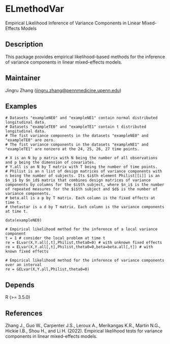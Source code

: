 # ELmethodVar
Empirical Likelihood Inference of Variance Components in Linear Mixed-Effects Models

## Description
This package provides empirical likelihood-based methods for the inference of  variance components in linear mixed-effects models.

## Maintainer
Jingru Zhang (jingru.zhang@pennmedicine.upenn.edu)

## Examples
```{r}
# Datasets "exampleNE0" and "exampleNE1" contain normal distributed longitudinal data.
# Datasets "exampleTE0" and "exampleTE1" contain t distributed longitudinal data.
# The fist variance components in the datasets "exampleNE0" and "exampleTE0" are zero.
# The fist variance components in the datasets "exampleNE1" and "exampleTE1" are nonzero at the 24, 25, 26, 27 time points.

# X is an N by p matrix with N being the number of all observations and p being the dimension of covariates.
# Y.all is an N by T matrix with T being the number of time points.
# Philist is an n list of design matrices of variance components with n being the number of subjects. Its $i$th element Philist[[i]] is an $n_i$ by $n_id$ matrix that combines design matrices of variance components by columns for the $i$th subject, where $n_i$ is the number of repeated measures for the $i$th subject and $d$ is the number of variance components.
# beta.all is a p by T matrix. Each column is the fixed effects at time t.
# thetastar is a d by T matrix. Each column is the variance components at time t.

data(exampleNE0)

# Empirical likelihood method for the inference of a local variance component
t = 1 # consider the local problem at time t
re = ELvar(X,Y.all[,t],Philist,theta0=0) # with unknown fixed effects
re = ELvar(X,Y.all[,t],Philist,theta0=0,beta=beta.all[,t]) # with known fixed effects
    
# Empirical likelihood method for the inference of variance components over an interval
re = GELvar(X,Y.all,Philist,theta0=0)
```

## Depends
R (>= 3.5.0)

## References
Zhang J., Guo W., Carpenter J.S., Leroux A., Merikangas K.R., Martin N.G., Hickie I.B., Shou H., and Li H. (2022). Empirical likelihood tests for variance components in linear mixed-effects models. 
